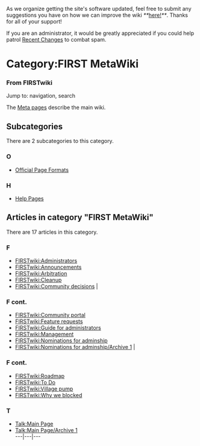 As we organize getting the site's software updated, feel free to submit any
suggestions you have on how we can improve the wiki
_**_[here!](/index.php/User:Hallry/Suggestions "User:Hallry/Suggestions"
)_**_. Thanks for all of your support!

If you are an administrator, it would be greatly appreciated if you could help
patrol [Recent Changes](/index.php/Special:Recentchanges
"Special:Recentchanges" ) to combat spam.

# Category:FIRST MetaWiki

### From FIRSTwiki

Jump to: navigation, search

The [Meta pages](/index.php/FIRSTwiki:Meta_pages "FIRSTwiki:Meta pages" )
describe the main wiki.

  

## Subcategories

There are 2 subcategories to this category.

### O

  * [Official Page Formats](/index.php/Category:Official_Page_Formats "Category:Official Page Formats" )

### H

  * [Help Pages](/index.php/Category:Help_Pages "Category:Help Pages" )

## Articles in category "FIRST MetaWiki"

There are 17 articles in this category.

### F

  * [FIRSTwiki:Administrators](/index.php/FIRSTwiki:Administrators "FIRSTwiki:Administrators" )
  * [FIRSTwiki:Announcements](/index.php/FIRSTwiki:Announcements "FIRSTwiki:Announcements" )
  * [FIRSTwiki:Arbitration](/index.php/FIRSTwiki:Arbitration "FIRSTwiki:Arbitration" )
  * [FIRSTwiki:Cleanup](/index.php/FIRSTwiki:Cleanup "FIRSTwiki:Cleanup" )
  * [FIRSTwiki:Community decisions](/index.php/FIRSTwiki:Community_decisions "FIRSTwiki:Community decisions" )
|

### F cont.

  * [FIRSTwiki:Community portal](/index.php/FIRSTwiki:Community_portal "FIRSTwiki:Community portal" )
  * [FIRSTwiki:Feature requests](/index.php/FIRSTwiki:Feature_requests "FIRSTwiki:Feature requests" )
  * [FIRSTwiki:Guide for administrators](/index.php/FIRSTwiki:Guide_for_administrators "FIRSTwiki:Guide for administrators" )
  * [FIRSTwiki:Management](/index.php/FIRSTwiki:Management "FIRSTwiki:Management" )
  * [FIRSTwiki:Nominations for adminship](/index.php/FIRSTwiki:Nominations_for_adminship "FIRSTwiki:Nominations for adminship" )
  * [FIRSTwiki:Nominations for adminship/Archive 1](/index.php/FIRSTwiki:Nominations_for_adminship/Archive_1 "FIRSTwiki:Nominations for adminship/Archive 1" )
|

### F cont.

  * [FIRSTwiki:Roadmap](/index.php/FIRSTwiki:Roadmap "FIRSTwiki:Roadmap" )
  * [FIRSTwiki:To Do](/index.php/FIRSTwiki:To_Do "FIRSTwiki:To Do" )
  * [FIRSTwiki:Village pump](/index.php/FIRSTwiki:Village_pump "FIRSTwiki:Village pump" )
  * [FIRSTwiki:Why we blocked](/index.php/FIRSTwiki:Why_we_blocked "FIRSTwiki:Why we blocked" )

### T

  * [Talk:Main Page](/index.php/Talk:Main_Page "Talk:Main Page" )
  * [Talk:Main Page/Archive 1](/index.php/Talk:Main_Page/Archive_1 "Talk:Main Page/Archive 1" )  
---|---|---  
  
